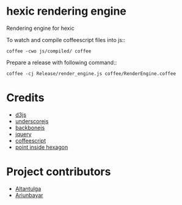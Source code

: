 hexic rendering engine
======================

Rendering engine for hexic

To watch and compile coffeescript files into js::

    coffee -cwo js/compiled/ coffee

Prepare a release with following command::

    coffee -cj Release/render_engine.js coffee/RenderEngine.coffee

Credits
=======
* [d3js](http://d3js.org)
* [underscorejs](http://underscorejs.org)
* [backbonejs](http://backbonejs.org)
* [jquery](http://jquery.com)
* [coffeescript](http://coffeescript.org)
* [point inside hexagon](http://www.playchilla.com/how-to-check-if-a-point-is-inside-a-hexagon)

Project contributors
====================
* [Altantulga](https://github.com/atulga/)
* [Ariunbayar](https://github.com/ariunbayar/)
